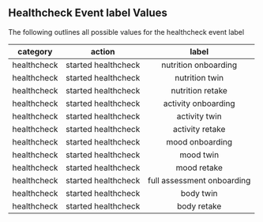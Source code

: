 ## Healthcheck Event label Values

The following outlines all possible values for the healthcheck event label

**category**|**action**|**label**
:-----:|:-----:|:-----:
healthcheck|started healthcheck|nutrition onboarding
healthcheck|started healthcheck|nutrition twin
healthcheck|started healthcheck|nutrition retake
healthcheck|started healthcheck|activity onboarding
healthcheck|started healthcheck|activity twin
healthcheck|started healthcheck|activity retake
healthcheck|started healthcheck|mood onboarding
healthcheck|started healthcheck|mood twin
healthcheck|started healthcheck|mood retake
healthcheck|started healthcheck|full assessment onboarding
healthcheck|started healthcheck|body twin
healthcheck|started healthcheck|body retake
